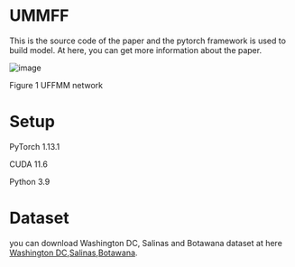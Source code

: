 # UMMFF

This is the source code of the paper and the pytorch framework is used to build model. At here, you can get more information about the paper.

![image](https://github.com/mengyao72/2024-RemoteSens-UFFMM/assets/133936932/9c15ad06-ecdd-4886-a2ee-7720220d7f1f)

Figure 1 UFFMM network

# Setup

PyTorch 1.13.1

CUDA 11.6

Python 3.9

# Dataset
you can download Washington DC, Salinas and Botawana dataset at here [Washington DC](https://engineering.purdue.edu/~biehl/MultiSpec/hyperspectral.html),[Salinas](http://www.ehu.eus/ccwintco/index.php/Hyperspectral_Remote_Sensing_Scenes#Pavia_University_scene),[Botawana](https://www.ehu.eus/ccwintco/index.php/Hyperspectral_Remote_Sensing_Scenes).


